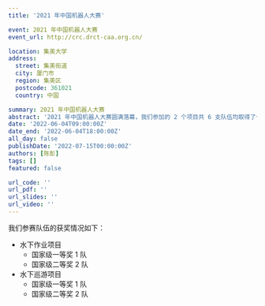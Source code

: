 ```yaml
---
title: '2021 年中国机器人大赛'

event: 2021 年中国机器人大赛
event_url: http://crc.drct-caa.org.cn/

location: 集美大学
address:
  street: 集美街道
  city: 厦门市
  region: 集美区
  postcode: 361021
  country: 中国

summary: 2021 年中国机器人大赛
abstract: '2021 年中国机器人大赛圆满落幕，我们参加的 2 个项目共 6 支队伍均取得了优异的成绩。'
date: '2022-06-04T09:00:00Z'
date_end: '2022-06-04T18:00:00Z'
all_day: false
publishDate: '2022-07-15T00:00:00Z'
authors: [陈彭]
tags: []
featured: false

url_code: ''
url_pdf: ''
url_slides: ''
url_video: ''
---
```

我们参赛队伍的获奖情况如下：
- 水下作业项目
  - 国家级一等奖 1 队
  - 国家级二等奖 2 队
- 水下巡游项目
  - 国家级一等奖 1 队
  - 国家级二等奖 2 队
